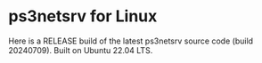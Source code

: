# ps3netsrv for Linux

Here is a RELEASE build of the latest ps3netsrv source code (build 20240709). Built on Ubuntu 22.04 LTS.
